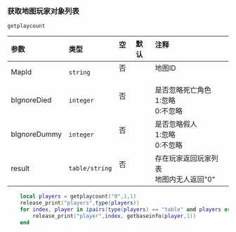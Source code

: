 ### 获取地图玩家对象列表

`getplaycount`

| 参数         | 类型           | 空   | 默认 | 注释                                      |
| :----------- | :------------- | :--- | :--- | :---------------------------------------- |
| MapId        | `string`       | 否   |      | 地图ID                                    |
| bIgnoreDied  | `integer`      | 否   |      | 是否忽略死亡角色<br />1:忽略<br />0:不忽略    |
| bIgnoreDummy | `integer`      | 否   |      | 是否忽略假人<br />1:忽略<br />0:不忽略        |
| result       | `table/string` | 否   |      | 存在玩家返回玩家列表<br />地图内无人返回"0" |

```lua
    local players = getplaycount("0",1,1)
    release_print("players",type(players))
    for index, player in ipairs(type(players) == "table" and players or {}) do
        release_print("player",index, getbaseinfo(player,1))
    end
```

